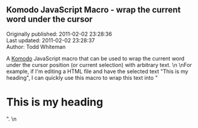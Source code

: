 ## Komodo JavaScript Macro - wrap the current word under the cursor  
Originally published: 2011-02-02 23:28:36  
Last updated: 2011-02-02 23:28:37  
Author: Todd Whiteman  
  
A [Komodo](http://www.activestate.com/komodo) JavaScript macro that can be used to wrap the current word under the cursor position (or current selection) with arbitrary text.\n\nFor example, if I'm editing a HTML file and have the selected text "This is my heading", I can quickly use this macro to wrap this text into "<h1>This is my heading</h1>".\n